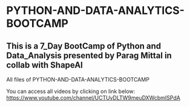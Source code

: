 # PYTHON-AND-DATA-ANALYTICS-BOOTCAMP
## This is a 7_Day BootCamp of Python and Data_Analysis presented by Parag Mittal in collab with ShapeAI
All files of PYTHON-AND-DATA-ANALYTICS-BOOTCAMP

You can access all videos by clicking on link below:
https://www.youtube.com/channel/UCTUvDLTW9meuDXWcbmISPdA
